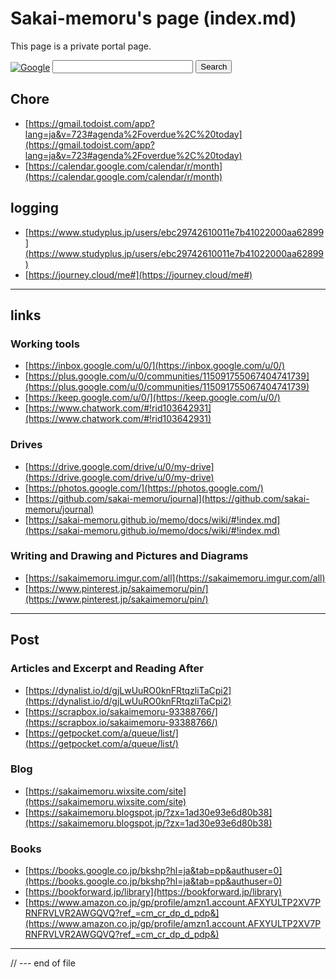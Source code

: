 # Sakai-memoru's page (index.md)
This page is a private portal page.
<!-- Google  -->
<form method=get action="http://www.google.co.jp/search">
  <a href="http://www.google.co.jp/"><img src="https://i.imgur.com/QiZJ2gJ.png" border="0" alt="Google" align="absmiddle"></a>
  <input type=text name=q size=25 maxlength=255 value=""><input type=hidden name=ie value=utf-8><input type=hidden name=oe value=utf-8><input type=hidden name=hl value="ja">
  <input type=submit name=btnG value="Search">
</form>
<!-- Google -->

## Chore
- [https://gmail.todoist.com/app?lang=ja&v=723#agenda%2Foverdue%2C%20today](https://gmail.todoist.com/app?lang=ja&v=723#agenda%2Foverdue%2C%20today)
- [https://calendar.google.com/calendar/r/month](https://calendar.google.com/calendar/r/month)


## logging
- [https://www.studyplus.jp/users/ebc29742610011e7b41022000aa62899](https://www.studyplus.jp/users/ebc29742610011e7b41022000aa62899)
- [https://journey.cloud/me#](https://journey.cloud/me#)
- - -
## links

### Working tools
- [https://inbox.google.com/u/0/](https://inbox.google.com/u/0/)
- [https://plus.google.com/u/0/communities/115091755067404741739](https://plus.google.com/u/0/communities/115091755067404741739)
- [https://keep.google.com/u/0/](https://keep.google.com/u/0/)
- [https://www.chatwork.com/#!rid103642931](https://www.chatwork.com/#!rid103642931)

### Drives
- [https://drive.google.com/drive/u/0/my-drive](https://drive.google.com/drive/u/0/my-drive)
- [https://photos.google.com/](https://photos.google.com/)
- [https://github.com/sakai-memoru/journal](https://github.com/sakai-memoru/journal)
- [https://sakai-memoru.github.io/memo/docs/wiki/#!index.md](https://sakai-memoru.github.io/memo/docs/wiki/#!index.md)


### Writing and Drawing and Pictures and Diagrams
- [https://sakaimemoru.imgur.com/all](https://sakaimemoru.imgur.com/all)
- [https://www.pinterest.jp/sakaimemoru/pin/](https://www.pinterest.jp/sakaimemoru/pin/)

- - -
## Post

### Articles and Excerpt and Reading After
- [https://dynalist.io/d/gjLwUuRO0knFRtqzliTaCpi2](https://dynalist.io/d/gjLwUuRO0knFRtqzliTaCpi2)
- [https://scrapbox.io/sakaimemoru-93388766/](https://scrapbox.io/sakaimemoru-93388766/)
- [https://getpocket.com/a/queue/list/](https://getpocket.com/a/queue/list/)

### Blog
- [https://sakaimemoru.wixsite.com/site](https://sakaimemoru.wixsite.com/site)
- [https://sakaimemoru.blogspot.jp/?zx=1ad30e93e6d80b38](https://sakaimemoru.blogspot.jp/?zx=1ad30e93e6d80b38)

### Books
- [https://books.google.co.jp/bkshp?hl=ja&tab=pp&authuser=0](https://books.google.co.jp/bkshp?hl=ja&tab=pp&authuser=0)
- [https://bookforward.jp/library](https://bookforward.jp/library)
- [https://www.amazon.co.jp/gp/profile/amzn1.account.AFXYULTP2XV7PRNFRVLVR2AWGQVQ?ref_=cm_cr_dp_d_pdp&](https://www.amazon.co.jp/gp/profile/amzn1.account.AFXYULTP2XV7PRNFRVLVR2AWGQVQ?ref_=cm_cr_dp_d_pdp&)

- - -
// --- end of file
